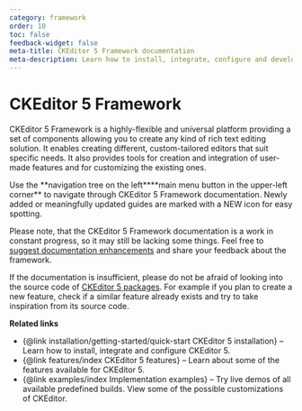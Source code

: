 ```yaml
---
category: framework
order: 10
toc: false
feedback-widget: false
meta-title: CKEditor 5 Framework documentation
meta-description: Learn how to install, integrate, configure and develop CKEditor 5 Framework. Browse through API documentation and online samples.
---
```


# CKEditor 5 Framework

CKEditor 5 Framework is a highly-flexible and universal platform providing a set of components allowing you to create any kind of rich text editing solution. It enables creating different, custom-tailored editors that suit specific needs. It also provides tools for creation and integration of user-made features and for customizing the existing ones.

<info-box>
    Use the <span class="navigation-hint_desktop">**navigation tree on the left**</span><span class="navigation-hint_mobile">**main menu button in the upper-left corner**</span> to navigate through CKEditor 5 Framework documentation. Newly added or meaningfully updated guides are marked with a <span class="tree__item__badge tree__item__badge_new">NEW</span> icon for easy spotting.
</info-box>

Please note, that the CKEditor 5 Framework documentation is a work in constant progress, so it may still be lacking some things. Feel free to [suggest documentation enhancements](https://github.com/ckeditor/ckeditor5/labels/type%3Adocs) and share your feedback about the framework.

If the documentation is insufficient, please do not be afraid of looking into the source code of [CKEditor 5 packages](https://github.com/ckeditor?utf8=%E2%9C%93&q=ckeditor5&type=public). For example if you plan to create a new feature, check if a similar feature already exists and try to take inspiration from its source code.


**Related links**

 * {@link installation/getting-started/quick-start CKEditor 5 installation} &ndash; Learn how to install, integrate and configure CKEditor 5.
 * {@link features/index CKEditor 5 features} &ndash; Learn about some of the features available for CKEditor 5.
 * {@link examples/index Implementation examples} &ndash; Try live demos of all available predefined builds. View some of the possible customizations of CKEditor.

